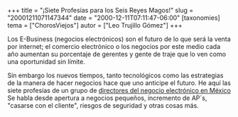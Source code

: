 +++
title = "¡Siete Profesías para los Seis Reyes Magos!"
slug = "20001211071147344"
date = "2000-12-11T07:11:47-06:00"
[taxonomies]
tema = ["ChorosViejos"]
autor = ["Leo Trujillo Gómez"]
+++

Los E-Business (negocios electrónicos) son el futuro de lo que será la
venta por internet; el comercio electrónico o los negocios por este
medio cada año aumentan su porcentaje de gerentes y gente de traje que
lo ven como una oportunidad sin límite.

Sin embargo los nuevos tiempos, tanto tecnológicos como las estrategias
de la manera de hacer negocios hace que uno anticipe el futuro. He aquí
las siete profesías de un grupo de [directores del negocio electrónico
en
México](http://www.red.com.mx/scripts/redArticulo.php3?idNumero=27&articuloID=4534)
Se habla desde apertura a negocios pequeños, incremento de AP´s,
"casarse con el cliente", riesgos de seguridad y otras cosas más.
